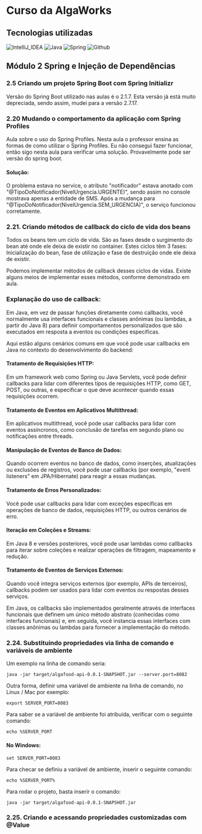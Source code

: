 # Curso da AlgaWorks

## Tecnologias utilizadas

![IntelliJ_IDEA](https://img.shields.io/badge/IntelliJ_IDEA-000000.svg?style=for-the-badge&logo=intellij-idea&logoColor=white)
![Java](https://img.shields.io/badge/Java-ED8B00?style=for-the-badge&logo=openjdk&logoColor=white)
![Spring](https://img.shields.io/badge/Spring-6DB33F?style=for-the-badge&logo=spring&logoColor=white)
![Github](https://img.shields.io/badge/GitHub-100000?style=for-the-badge&logo=github&logoColor=white)

## Módulo 2 Spring e Injeção de Dependências

### 2.5 Criando um projeto Spring Boot com Spring Initializr

Versão do Spring Boot utilizado nas aulas é o 2.1.7.
Esta versão já está muito depreciada, sendo assim, mudei para a versão 2.7.17.

### 2.20 Mudando o comportamento da aplicação com Spring Profiles

Aula sobre o uso do Spring Profiles.
Nesta aula o professor ensina as formas de como utilizar o Spring Profiles. Eu não consegui fazer funcionar, então sigo nesta aula para verificar uma solução.
Provavelmente pode ser versão do spring boot.

#### Solução: 
O problema estava no service, o atributo "notificador" estava anotado com "@TipoDoNotificador(NivelUrgencia.URGENTE)", sendo assim no console mostrava apenas a entidade de SMS. Após a mudança para "@TipoDoNotificador(NivelUrgencia.SEM_URGENCIA)", o serviço funcionou corretamente.

### 2.21. Criando métodos de callback do ciclo de vida dos beans

Todos os beans tem um ciclo de vida. São as fases desde o surgimento do bean até onde ele deixa de existir no container.
Estes ciclos têm 3 fases: Inicialização do bean, fase de utilização e fase de destruição onde ele deixa de existir. 

Podemos implementar métodos de callback desses ciclos de vidas. Existe alguns meios de implementar esses métodos, conforme demonstrado em aula.
 
### Explanação do uso de callback:

Em Java, em vez de passar funções diretamente como callbacks, você normalmente usa interfaces funcionais e classes anônimas (ou lambdas, a partir do Java 8) para definir comportamentos personalizados que são executados em resposta a eventos ou condições específicas.

Aqui estão alguns cenários comuns em que você pode usar callbacks em Java no contexto do desenvolvimento do backend:

#### Tratamento de Requisições HTTP: 
Em um framework web como Spring ou Java Servlets, você pode definir callbacks para lidar com diferentes tipos de requisições HTTP, como GET, POST, ou outras, e especificar o que deve acontecer quando essas requisições ocorrem.

#### Tratamento de Eventos em Aplicativos Multithread: 
Em aplicativos multithread, você pode usar callbacks para lidar com eventos assíncronos, como conclusão de tarefas em segundo plano ou notificações entre threads.

#### Manipulação de Eventos de Banco de Dados: 
Quando ocorrem eventos no banco de dados, como inserções, atualizações ou exclusões de registros, você pode usar callbacks (por exemplo, "event listeners" em JPA/Hibernate) para reagir a essas mudanças.

#### Tratamento de Erros Personalizados: 
Você pode usar callbacks para lidar com exceções específicas em operações de banco de dados, requisições HTTP, ou outros cenários de erro.

#### Iteração em Coleções e Streams: 
Em Java 8 e versões posteriores, você pode usar lambdas como callbacks para iterar sobre coleções e realizar operações de filtragem, mapeamento e redução.

#### Tratamento de Eventos de Serviços Externos: 
Quando você integra serviços externos (por exemplo, APIs de terceiros), callbacks podem ser usados para lidar com eventos ou respostas desses serviços.

Em Java, os callbacks são implementados geralmente através de interfaces funcionais que definem um único método abstrato (conhecidas como interfaces funcionais) e, em seguida, você instancia essas interfaces com classes anônimas ou lambdas para fornecer a implementação do método.

### 2.24. Substituindo propriedades via linha de comando e variáveis de ambiente

Um exemplo na linha de comando seria:

~~~
java -jar target/algafood-api-0.0.1-SNAPSHOT.jar --server.port=8082
~~~

Outra forma, definir uma variável de ambiente na linha de comando, no Linux / Mac por exemplo:

~~~
export SERVER_PORT=8083
~~~

Para saber se a variável de ambiente foi atribuída, verificar com o seguinte comando:

~~~
echo %SERVER_PORT
~~~

#### No Windows: 

~~~
set SERVER_PORT=8083
~~~

Para checar se definiu a variável de ambiente, inserir o seguinte comando:
~~~
echo %SERVER_PORT%
~~~


Para rodar o projeto, basta inserir o comando:

~~~
java -jar target/algafood-api-0.0.1-SNAPSHOT.jar
~~~

### 2.25. Criando e acessando propriedades customizadas com @Value

